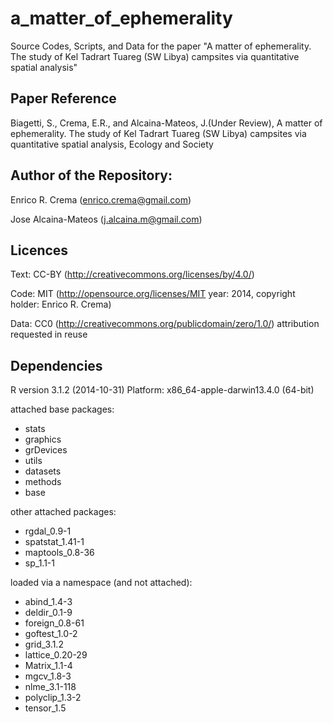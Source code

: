 # a_matter_of_ephemerality
Source Codes, Scripts, and Data for the paper "A matter of ephemerality. The study of Kel Tadrart Tuareg (SW Libya) campsites via quantitative spatial analysis" 

## Paper Reference 
Biagetti, S., Crema, E.R., and Alcaina-Mateos, J.(Under Review), A matter of ephemerality. The study of Kel Tadrart Tuareg (SW Libya) campsites via quantitative spatial analysis, Ecology and Society

## Author of the Repository:
Enrico R. Crema (enrico.crema@gmail.com)

Jose Alcaina-Mateos (j.alcaina.m@gmail.com)


## Licences
Text: CC-BY (http://creativecommons.org/licenses/by/4.0/)

Code: MIT (http://opensource.org/licenses/MIT year: 2014, copyright holder: Enrico R. Crema)

Data: CC0 (http://creativecommons.org/publicdomain/zero/1.0/) attribution requested in reuse


## Dependencies
R version 3.1.2 (2014-10-31)
Platform: x86_64-apple-darwin13.4.0 (64-bit)

attached base packages:
* stats
* graphics
* grDevices
* utils
* datasets
* methods
* base     

other attached packages:
* rgdal_0.9-1
* spatstat_1.41-1
* maptools_0.8-36
* sp_1.1-1       

loaded via a namespace (and not attached):
* abind_1.4-3
* deldir_0.1-9
* foreign_0.8-61
* goftest_1.0-2
* grid_3.1.2     
* lattice_0.20-29
* Matrix_1.1-4
* mgcv_1.8-3
* nlme_3.1-118 
* polyclip_1.3-2
* tensor_1.5
